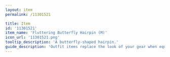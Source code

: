 ```yaml
---
layout: item
permalink: /11301521

title: Item
id: '11301521'
item_name: 'Fluttering Butterfly Hairpin (M)'
icon_url: '11301521.png'
tooltip_description: 'A butterfly-shaped hairpin.'
guide_description: 'Outfit items replace the look of your gear when equipped.'
---
```

